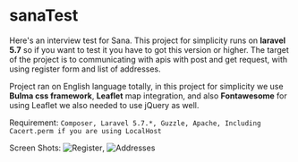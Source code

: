 # sanaTest
Here's an interview test for Sana.
This project for simplicity runs on **laravel 5.7** so if you want to test it you have to got this version or higher.
The target of the project is to communicating with apis with post and get request, with using register form and list of addresses.

Project ran on English language totally, in this project for simplicity we use **Bulma css framework**, **Leaflet** map integration, and also **Fontawesome** for using Leaflet we also needed to use jQuery as well.

Requirement:
`Composer, Laravel 5.7.*, Guzzle, Apache, Including Cacert.perm if you are using LocalHost`

Screen Shots:
![Register](https://github.com/SMAliKSS/sanaTest/blob/master/public/screenshots/addresses.png),
![Addresses](https://github.com/SMAliKSS/sanaTest/blob/master/public/screenshots/register.png)
